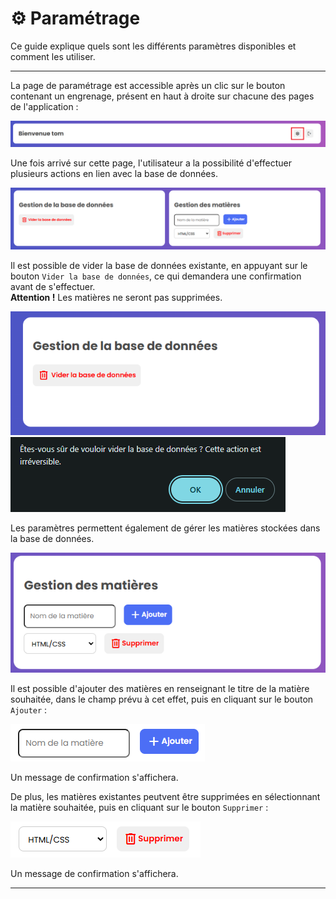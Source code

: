 # ⚙️ Paramétrage
Ce guide explique quels sont les différents paramètres disponibles et comment les utiliser.

---

La page de paramétrage est accessible après un clic sur le bouton contenant un engrenage, présent en haut à droite sur chacune des pages de l'application :  

![Bouton des paramètres](images/settings_0.png)

Une fois arrivé sur cette page, l'utilisateur a la possibilité d'effectuer plusieurs actions en lien avec la base de données.  

![Page des paramétrages](images/settings_1.png)

Il est possible de vider la base de données existante, en appuyant sur le bouton ```Vider la base de données```, ce qui demandera une confirmation avant de s'effectuer.  
**Attention !** Les matières ne seront pas supprimées.     

![Vider la base de données](images/settings_21.png)
![Confirmation](images/settings_22.png)

Les paramètres permettent également de gérer les matières stockées dans la base de données.  

![Gérer les matières](images/settings_3.png)

Il est possible d'ajouter des matières en renseignant le titre de la matière souhaitée, dans le champ prévu à cet effet, puis en cliquant sur le bouton ```Ajouter``` :  

![Ajouter des matières](images/settings_4.png)

Un message de confirmation s'affichera.

De plus, les matières existantes peutvent être supprimées en sélectionnant la matière souhaitée, puis en cliquant sur le bouton ```Supprimer``` :  

![Supprimer des matières](images/settings_5.png)

Un message de confirmation s'affichera.

---